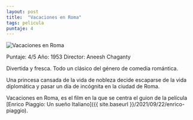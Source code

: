 ```yaml
---
layout: post
title:  "Vacaciones en Roma"
tags: pelicula
puntaje: 4
---
```




![Vacaciones en Roma](https://pics.filmaffinity.com/Vacaciones_en_Roma-892083857-large.jpg)

Puntaje: 4/5 
Año: 1953
Director: Aneesh Chaganty

Divertida y fresca. Todo un clásico del género de comedia romántica.

Una princesa cansada de la vida de nobleza decide escaparse de la vida diplomática y pasar un día de incógnita en la ciudad de Roma.

Vacaciones en Roma, es el film en la que se centra el guion de la película [Enrico Piaggio: Un sueño Italiano]({{ site.baseurl }}/2021/09/22/enrico-piaggio).
